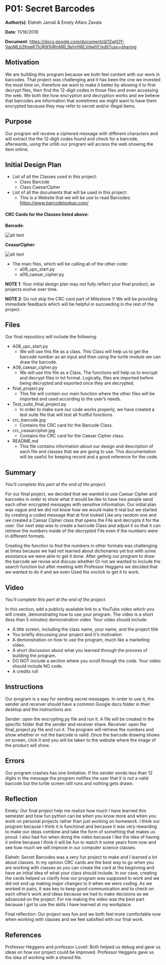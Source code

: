 
# P01: Secret Barcodes

**Author(s)**: Elaheh Jamali & Emely Alfaro Zavala

**Date**: 11/16/2018

**Document**: https://docs.google.com/document/d/12wtOY-VaoMLb3fmeK7IcRj91hRlnNRL9ehrhWLVdwhY/edit?usp=sharing

## Motivation
We are building this program because we both feel content with our work
in barcodes. That project was challenging and it has been the one we
invested the most time on, therefore we want to make it better by
allowing it to first decrypt files, then find the 12-digit codes in
those files and even accessing the web. We both like how encryption
and decryption works and we believe that barcodes are information that
sometimes we might want to have them encrypted because they may refer
to secret and/or illegal items.
## Purpose
Our program will receive a ciphered message with different characters
 and will extract the the 12-digit codes found and check for a barcode,
 afterwards, using the urllib our program will access the web showing the item online.


## Initial Design Plan
- List of all the Classes used in this project:
  - Class Barcode
  - Class CaesarCipher
- List of all the documents that will be used in this project:
   - This is a Website that we will be use to read Barcodes:
   https://www.barcodelookup.com/

#### CRC Cards for the Classes listed above:


**Barcode**:

![alt text](image/crc_barcode.JPG "Image of CRC card for Barcode")

**CeasarCipher**:

![alt text](image/crc_ceasarcipher.JPG "Image of CRC card for CeasarCipher")


- The main files, which will be calling all of the other code:
  - a08_upc_start.py
  - a09_caesar_cipher.py


**NOTE 1**: Your initial design plan may not fully reflect your final product,
as projects evolve over time.

**NOTE 2**: Do not skip the CRC card part of Milestone 1! We will be providing
immediate feedback which will be helpful in succeeding in the rest of the project.

## Files
Our final repository will include the following:
- A08_upc_start.py
  - We will use this file as a class. This Class will help us to get
  the barcode number as an input and then using the turtle module we
  can draw the barcode.
 - A09_caesar_cipher.py
   - We will use this file as a Class. The functions will help us to
   encrypt and decrypt files in txt format. Logically, files are
   imported before being decrypted and exported once they are decrypted.
 - final_project.py
   - This file will contain our main function where the other files
    will be imported and used according to the user’s needs.
 - Test_suite_final_project.py
   - In order to make sure our code works properly, we have created a
   test suite file that will test all fruitful functions.
 - crc_barcode.jpg
   - Contains the CRC card for the Barcode Class.
 - crc_ceasarcipher.jpg
   - Contains the CRC card for the Caesar Cipher class.
 - README.md
    - This file contains information about our design and description of
    each file and classes that we are going to use. This documentation
    will be useful for keeping record and a good reference for the code.

## Summary
*You'll complete this part at the end of the project.*

For our final project, we decided that we wanted to use Caesar Cipher
and barcodes in order to show what it would be like to have two people
send each other encrypted messages with sensitive information.
Our initial plan was vague and we did not know how we would make
It real but we started by creating a coded message that at first looked
Like any random one and we created a Caesar Cipher class that opens the
File and decrypts it for the user. Our next step was to create a barcode
Class and adjust it so that it can retrieve the numbers inside of the decrypted
File even if the numbers were in different formats.

Creating the function to find the numbers in other formats was challenging
at times because we had not learned about dictionaries yet but with
some assistance we were able to get it done.
After getting our program to draw the barcode we revise and discuss whether
Or not we wanted to include the search function but after meeting with
Professor Heggens we decided that we wanted to do it and we even
Used the onclick to get it to work.


## Video
*You'll complete this part at the end of the project.*

In this section, add a publicly available link to a YouTube video
which you will create, demonstrating how to use your program.
The video is a short (less than 5 minutes) demonstration video.
Your video should include:
- A title screen, including the class name, your name, and the project title
- You briefly discussing your project and it's motivation
- A demonstration on how to use the program, much like a marketing video.
- A short discussion about what you learned through the process of building the program.
- DO NOT include a section where you scroll through the code. Your video should include NO code.
- A credits roll

## Instructions

Our program is a way for sending secret messages. In order to use it, the sender and receiver
 should have a common Google docs folder in their desktop and the instructions are:

Sender: open the encrypting.py file and run it.
A file will be created in the specific folder that the sender and receiver share.
Receiver: open the final_project.py file and run it.
The program will retrieve the numbers
and show whether or not the barcode is valid.
Once the barcode drawing shows on screen, click it and you will be taken to the website
where the image of the product will show.


## Errors

Our program crashes has one limitation. If the sender sends less than 12 digits
in the message the program notifies the user that it is not a valid barcode but
 the turtle screen still runs and nothing gets drawn.


## Reflection

Emely:
Our final project help me realize how much I have learned this semester and how
fun python can be when you know more and when you work on personal projects rather than just
working on homework. I think our program because I think it is functional and
because it was very rewarding to make our ideas combine and take the form of something
that makes us proud.
I also had fun when doing the video because I like the idea of
having it online because I think it will be fun to watch it some years from now and
see how much we will improve in our computer science classes.

Elaheh:
Secret Barcodes was a very fun project to make and I learned a lot about classes.
In my opinion CRC cards are the best way to go when you are working with classes
as you can create the card at the beginning and have an initial idea of what your
class should include. In our case, creating the cards helped us clarify how our program
was supposed to work and we did not end up making major changes to it when we were coding.
As we worked in pairs, it was key to keep good communication and to check on each
other’s work and ideas because we had to make decisions as we advanced on the project.
For me making the video was the best part because I got to use the skills I have learned at my
workplace.

Final reflection:
Our project was fun and we both feel more comfortable now when working with classes and we
 feel satisfied with our final work.


## References

Professor Heggens and professor Lovell:
Both helped us debug and gave us ideas on how our project could be improved.
Professor Heggens gave us the idea of working with a shared file.

